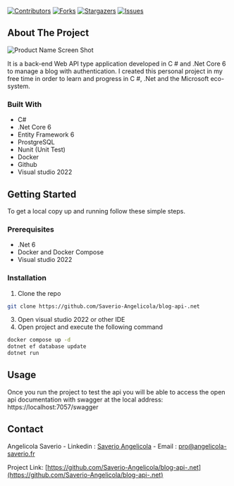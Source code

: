 [![Contributors][contributors-shield]][contributors-url] [![Forks][forks-shield]][forks-url] [![Stargazers][stars-shield]][stars-url] [![Issues][issues-shield]][issues-url]

## About The Project

![Product Name Screen Shot][product-screenshot]

It is a back-end Web API type application developed in C # and .Net Core 6 to manage a blog with authentication.
I created this personal project in my free time in order to learn and progress in C #, .Net and the Microsoft eco-system.

### Built With

* C#
* .Net Core 6
* Entity Framework 6
* ProstgreSQL
* Nunit (Unit Test)
* Docker
* Github
* Visual studio 2022

<!-- GETTING STARTED -->
## Getting Started

To get a local copy up and running follow these simple steps.

### Prerequisites
* .Net 6
* Docker and Docker Compose
* Visual studio 2022

### Installation
 
1. Clone the repo
```sh
git clone https://github.com/Saverio-Angelicola/blog-api-.net
```
3. Open visual studio 2022 or other IDE
4. Open project and execute the following command
```sh
docker compose up -d
dotnet ef database update
dotnet run
```


<!-- USAGE EXAMPLES -->
## Usage

Once you run the project to test the api you will be able to access the open api documentation with swagger at the local address: https://localhost:7057/swagger


<!-- CONTACT -->
## Contact

Angelicola Saverio - Linkedin : [Saverio Angelicola](https://www.linkedin.com/in/saverio-angelicola-2669871b3) - Email : pro@angelicola-saverio.fr

Project Link: [https://github.com/Saverio-Angelicola/blog-api-.net](https://github.com/Saverio-Angelicola/blog-api-.net)





<!-- MARKDOWN LINKS & IMAGES -->
<!-- https://www.markdownguide.org/basic-syntax/#reference-style-links -->
[contributors-shield]: https://img.shields.io/github/contributors/NicolasBrondin/basic-readme-template.svg?style=flat-square
[contributors-url]: https://github.com/Saverio-Angelicola/blog-api-.net/contributors
[forks-shield]: https://img.shields.io/github/forks/NicolasBrondin/basic-readme-template.svg?style=flat-square
[forks-url]: https://github.com/Saverio-Angelicola/blog-api-.net/network/members
[stars-shield]: https://img.shields.io/github/stars/NicolasBrondin/basic-readme-template.svg?style=flat-square
[stars-url]: https://github.com/Saverio-Angelicola/blog-api-.netstargazers
[issues-shield]: https://img.shields.io/github/issues/NicolasBrondin/basic-readme-template.svg?style=flat-square
[issues-url]: https://github.com/Saverio-Angelicola/blog-api-.net/issues
[linkedin-shield]: https://img.shields.io/badge/-LinkedIn-black.svg?style=flat-square&logo=linkedin&colorB=555
[linkedin-url]: https://linkedin.com/in/othneildrew
[product-screenshot]: docs/cover.jpg
